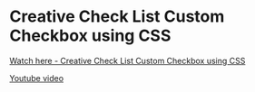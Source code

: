 # Creative Check List Custom Checkbox using CSS

<a href="https://viktoriya-druzhkova.github.io/Creative_Check_List_Custom_Checkbox_using_CSS/">Watch here - Creative Check List Custom Checkbox using CSS</a>
<p><a href="https://www.youtube.com/watch?v=paivur01Z78&amp;list=LLwBcL3_LXyrb98BgApNr5WQ&amp;index=3&amp;t=0s
" rel="nofollow"> Youtube video </a></p>
